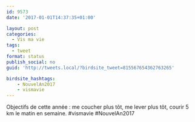 ```yaml
---
id: 9573
date: '2017-01-01T14:37:35+01:00'

layout: post
categories:
  - Vis ma vie
tags:
  - tweet
format: status
publish_social: no
guid: 'http://tweets.local/?birdsite_tweet=815567654362763265'

birdsite_hashtags:
    - NouvelAn2017
    - vismavie
---
```


Objectifs de cette année : me coucher plus tôt, me lever plus tôt, courir 5 km le matin en semaine. #vismavie #NouvelAn2017